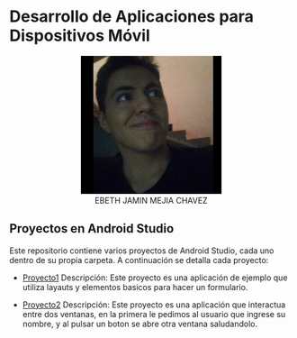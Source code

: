 # Desarrollo de Aplicaciones para Dispositivos Móvil

<p align="center">
  <img src="yo2.jpg" alt="Descripción de la imagen" width="250" />
  <br/>
  <span>EBETH JAMIN MEJIA CHAVEZ</span>
</p>

## Proyectos en Android Studio

Este repositorio contiene varios proyectos de Android Studio, cada uno dentro de su propia carpeta. A continuación se detalla cada proyecto:

- [Proyecto1](./Practica1/)
Descripción: Este proyecto es una aplicación de ejemplo que utiliza layauts y elementos basicos para hacer un formulario.

- [Proyecto2](./Practica2/)
Descripción: Este proyecto es una aplicación que interactua entre dos ventanas, en la primera le pedimos al usuario que ingrese su nombre, y al pulsar un boton se abre otra ventana saludandolo.
